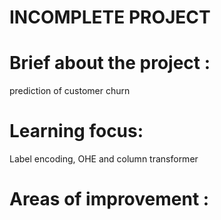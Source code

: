 # INCOMPLETE PROJECT

# Brief about the project : 
prediction of customer churn

# Learning focus: 
Label encoding, OHE and column transformer

# Areas of improvement : 

